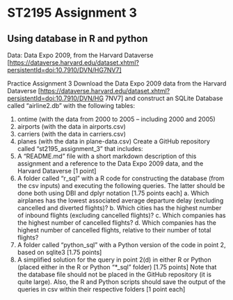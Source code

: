 # ST2195 Assignment 3
## Using database in R and python
Data: Data Expo 2009, from the Harvard Dataverse [https://dataverse.harvard.edu/dataset.xhtml?persistentId=doi:10.7910/DVN/HG7NV7]

Practice Assignment 3
Download the Data Expo 2009 data from the Harvard Dataverse
[https://dataverse.harvard.edu/dataset.xhtml?persistentId=doi:10.7910/DVN/HG
7NV7] and construct an SQLite Database called “airline2.db” with the
following tables:
1. ontime (with the data from 2000 to 2005 – including 2000 and 2005)
2. airports (with the data in airports.csv)
3. carriers (with the data in carriers.csv)
4. planes (with the data in plane-data.csv)
Create a GitHub repository called “st2195_assignment_3” that includes:
1. A “README.md” file with a short markdown description of this
assignment and a reference to the Data Expo 2009 data, and the Harvard
Dataverse [1 point]
2. A folder called “r_sql” with a R code for constructing the database (from
the csv inputs) and executing the following queries. The latter should be
done both using DBI and dplyr notation [1.75 points each]
a. Which airplanes has the lowest associated average departure delay
(excluding cancelled and diverted flights)?
b. Which cities has the highest number of inbound flights (excluding
cancelled flights)?
c. Which companies has the highest number of cancelled flights?
d. Which companies has the highest number of cancelled flights,
relative to their number of total flights?
3. A folder called “python_sql” with a Python version of the code in point 2,
based on sqlite3 [1.75 points]
4. A simplified solution for the query in point 2(d) in either R or Python
(placed either in the R or Python “*_sql” folder) [1.75 points]
Note that the database file should not be placed in the GitHub repository (it is
quite large). Also, the R and Python scripts should save the output of the queries
in csv within their respective folders [1 point each]
